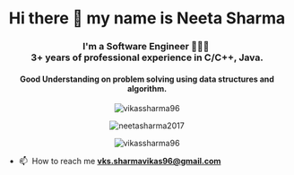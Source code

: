 <!-- ### Hi there 👋 -->

<!--
**vikassharma96/vikassharma96** is a ✨ _special_ ✨ repository because its `README.md` (this file) appears on your GitHub profile.

Here are some ideas to get you started:

- 🔭 I’m currently working on React Native
- 🌱 I’m currently learning Backend Development
- 👯 I’m looking to collaborate on Mobile Development Projects
- 🤔 I’m looking for help with React Native
- 💬 Ask me about Mobile Application Development, Data Structures and Algorithms
- 📫 How to reach me: vks.sharmavikas96@gmail.com
- 😄 Pronouns: he/him
- ⚡ Fun fact: Coding helps to make the world become more open and connected.
-->

<h1 align="center">Hi there 👋 my name is Neeta Sharma</h1>
<h3 align="center">I'm a Software Engineer 󠀠󠀠👨🏽‍💻 󠀠󠀠󠀠<br>
3+ years of professional experience in C/C++, Java.
  <br>
  <h4 align="center">Good Understanding on problem solving using data structures and algorithm.</>
  <br>
</h3>

<p align="center"> <img src="https://komarev.com/ghpvc/?username=neetasharma2017&color=green" alt="vikassharma96" /> </p>

<p align="center"> <img src="https://github-readme-stats.vercel.app/api?username=neetasharma2017&show_icons=true&count_private=true&include_all_commits=true&hide=issues,contribs" alt="neetasharma2017" /> </p>
<p align="center"> <img src="https://github-readme-stats.vercel.app/api/top-langs/?username=neetasharma2017&hide=html&layout=compact&langs_count=10" alt="vikassharma96" /> </p>


- 📫 󠀠󠀠 How to reach me **vks.sharmavikas96@gmail.com**

<!--
<p align="center">
<a href="https://www.linkedin.com/in/vikassharma96/" target="blank"><img align="center" src="https://img.icons8.com/color/48/000000/linkedin-circled.png" alt="vikassharma96" height="30" width="30" /></a>
<a href="https://stackoverflow.com/users/10453249/vikas-sharma" target="blank"><img align="center" src="https://img.icons8.com/color/48/000000/stackoverflow.png" alt="vikassharma96" height="30" width="30" /></a>
<a href="https://vikassharma96.github.io/" target="blank"><img align="center" src="https://www.flaticon.com/svg/static/icons/svg/3003/3003511.svg" alt="vikassharma96" height="30" width="30" /></a>
</p>
-->
